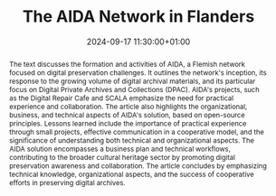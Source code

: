 ---
abstract: The text discusses the formation and activities of AIDA, a Flemish network
  focused on digital preservation challenges. It outlines the network's inception,
  its response to the growing volume of digital archival materials, and its particular
  focus on Digital Private Archives and Collections (DPAC). AIDA's projects, such
  as the Digital Repair Cafe and SCALA emphasize the need for practical experience
  and collaboration. The article also highlights the organizational, business, and
  technical aspects of AIDA's solution, based on open-source principles. Lessons learned
  include the importance of practical experience through small projects, effective
  communication in a cooperative model, and the significance of understanding both
  technical and organizational aspects. The AIDA solution encompasses a business plan
  and technical workflows, contributing to the broader cultural heritage sector by
  promoting digital preservation awareness and collaboration. The article concludes
  by emphasizing technical knowledge, organizational aspects, and the success of cooperative
  efforts in preserving digital archives.
creators:
- Maarten Savels
- ' Rony Vissers'
- ' Wim Lowet'
date: 2024-09-17 11:30:00+01:00
document_url: https://ipres2024.pubpub.org/pub/k09pq9ul/download/pdf
grand_parent: iPRES
institutions: []
keywords:
- governance, resourcing, and management for dp
- start 2 preserve
landing_page_url: https://ipres2024.pubpub.org/pub/k09pq9ul/
language: eng
layout: publication
license: Creative Commons Attribution 4.0 (CC-BY-4.0)
notes_url: https://docs.google.com/document/d/18q7nGVrhTj5qLOs3b-qg74krPB0yPTA0GoltsBuA2w0/edit#heading=h.aar4tupij1po
parent: iPRES 2024
publication_type: paper
size: null
slides_url: ''
source_name: iPRES
stream_url: https://www.archief.vlaanderen.be/archief/records/dossiers/5acb210228ce4315ae650812d056a482329eb83ed2dc42398a51505dc153be81/documents/bd35e0d952454965a64a917ee3741564b70655a27ed640c5aad0d31be3cee8ec
title: The AIDA Network in Flanders
year: 2024
---